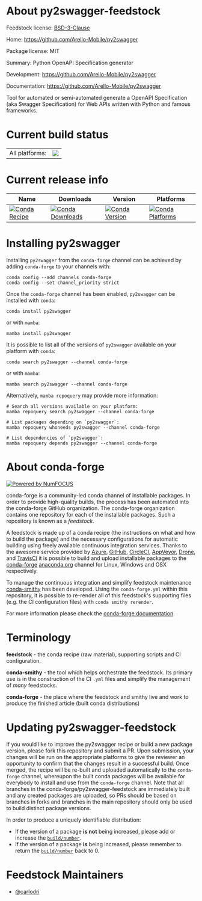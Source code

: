 About py2swagger-feedstock
==========================

Feedstock license: [BSD-3-Clause](https://github.com/conda-forge/py2swagger-feedstock/blob/main/LICENSE.txt)

Home: https://github.com/Arello-Mobile/py2swagger

Package license: MIT

Summary: Python OpenAPI Specification generator

Development: https://github.com/Arello-Mobile/py2swagger

Documentation: https://github.com/Arello-Mobile/py2swagger

Tool for automated or semi-automated generate a OpenAPI Specification
(aka Swagger Specification) for Web APIs written with Python and famous frameworks.


Current build status
====================


<table><tr><td>All platforms:</td>
    <td>
      <a href="https://dev.azure.com/conda-forge/feedstock-builds/_build/latest?definitionId=4948&branchName=main">
        <img src="https://dev.azure.com/conda-forge/feedstock-builds/_apis/build/status/py2swagger-feedstock?branchName=main">
      </a>
    </td>
  </tr>
</table>

Current release info
====================

| Name | Downloads | Version | Platforms |
| --- | --- | --- | --- |
| [![Conda Recipe](https://img.shields.io/badge/recipe-py2swagger-green.svg)](https://anaconda.org/conda-forge/py2swagger) | [![Conda Downloads](https://img.shields.io/conda/dn/conda-forge/py2swagger.svg)](https://anaconda.org/conda-forge/py2swagger) | [![Conda Version](https://img.shields.io/conda/vn/conda-forge/py2swagger.svg)](https://anaconda.org/conda-forge/py2swagger) | [![Conda Platforms](https://img.shields.io/conda/pn/conda-forge/py2swagger.svg)](https://anaconda.org/conda-forge/py2swagger) |

Installing py2swagger
=====================

Installing `py2swagger` from the `conda-forge` channel can be achieved by adding `conda-forge` to your channels with:

```
conda config --add channels conda-forge
conda config --set channel_priority strict
```

Once the `conda-forge` channel has been enabled, `py2swagger` can be installed with `conda`:

```
conda install py2swagger
```

or with `mamba`:

```
mamba install py2swagger
```

It is possible to list all of the versions of `py2swagger` available on your platform with `conda`:

```
conda search py2swagger --channel conda-forge
```

or with `mamba`:

```
mamba search py2swagger --channel conda-forge
```

Alternatively, `mamba repoquery` may provide more information:

```
# Search all versions available on your platform:
mamba repoquery search py2swagger --channel conda-forge

# List packages depending on `py2swagger`:
mamba repoquery whoneeds py2swagger --channel conda-forge

# List dependencies of `py2swagger`:
mamba repoquery depends py2swagger --channel conda-forge
```


About conda-forge
=================

[![Powered by
NumFOCUS](https://img.shields.io/badge/powered%20by-NumFOCUS-orange.svg?style=flat&colorA=E1523D&colorB=007D8A)](https://numfocus.org)

conda-forge is a community-led conda channel of installable packages.
In order to provide high-quality builds, the process has been automated into the
conda-forge GitHub organization. The conda-forge organization contains one repository
for each of the installable packages. Such a repository is known as a *feedstock*.

A feedstock is made up of a conda recipe (the instructions on what and how to build
the package) and the necessary configurations for automatic building using freely
available continuous integration services. Thanks to the awesome service provided by
[Azure](https://azure.microsoft.com/en-us/services/devops/), [GitHub](https://github.com/),
[CircleCI](https://circleci.com/), [AppVeyor](https://www.appveyor.com/),
[Drone](https://cloud.drone.io/welcome), and [TravisCI](https://travis-ci.com/)
it is possible to build and upload installable packages to the
[conda-forge](https://anaconda.org/conda-forge) [anaconda.org](https://anaconda.org/)
channel for Linux, Windows and OSX respectively.

To manage the continuous integration and simplify feedstock maintenance
[conda-smithy](https://github.com/conda-forge/conda-smithy) has been developed.
Using the ``conda-forge.yml`` within this repository, it is possible to re-render all of
this feedstock's supporting files (e.g. the CI configuration files) with ``conda smithy rerender``.

For more information please check the [conda-forge documentation](https://conda-forge.org/docs/).

Terminology
===========

**feedstock** - the conda recipe (raw material), supporting scripts and CI configuration.

**conda-smithy** - the tool which helps orchestrate the feedstock.
                   Its primary use is in the construction of the CI ``.yml`` files
                   and simplify the management of *many* feedstocks.

**conda-forge** - the place where the feedstock and smithy live and work to
                  produce the finished article (built conda distributions)


Updating py2swagger-feedstock
=============================

If you would like to improve the py2swagger recipe or build a new
package version, please fork this repository and submit a PR. Upon submission,
your changes will be run on the appropriate platforms to give the reviewer an
opportunity to confirm that the changes result in a successful build. Once
merged, the recipe will be re-built and uploaded automatically to the
`conda-forge` channel, whereupon the built conda packages will be available for
everybody to install and use from the `conda-forge` channel.
Note that all branches in the conda-forge/py2swagger-feedstock are
immediately built and any created packages are uploaded, so PRs should be based
on branches in forks and branches in the main repository should only be used to
build distinct package versions.

In order to produce a uniquely identifiable distribution:
 * If the version of a package **is not** being increased, please add or increase
   the [``build/number``](https://docs.conda.io/projects/conda-build/en/latest/resources/define-metadata.html#build-number-and-string).
 * If the version of a package **is** being increased, please remember to return
   the [``build/number``](https://docs.conda.io/projects/conda-build/en/latest/resources/define-metadata.html#build-number-and-string)
   back to 0.

Feedstock Maintainers
=====================

* [@carlodri](https://github.com/carlodri/)

